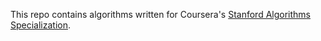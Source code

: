 This repo contains algorithms written for Coursera's [Stanford Algorithms Specialization](https://www.coursera.org/specializations/algorithms).
